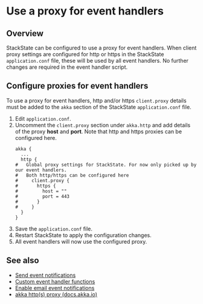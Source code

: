 # Use a proxy for event handlers

## Overview

StackState can be configured to use a proxy for event handlers. When client proxy settings are configured for http or https in the StackState `application.conf` file, these will be used by all event handlers. No further changes are required in the event handler script.

## Configure proxies for event handlers

To use a proxy for event handlers, http and/or https `client.proxy` details must be added to the `akka` section of the StackState `application.conf` file.

1. Edit `application.conf`.
2. Uncomment the `client.proxy` section under `akka.http` and add details of the proxy **host** and **port**. Note that http and https proxies can be configured here.
    ```
    akka {
      ...
      http {
    #   Global proxy settings for StackState. For now only picked up by our event handlers.
    #   Both http/https can be configured here
    #     client.proxy {
    #       https {
    #         host = ""
    #         port = 443
    #       }
    #     }
      }
    }
    ```
3. Save the `application.conf` file.
4. Restart StackState to apply the configuration changes.
5. All event handlers will now use the configured proxy.


## See also

- [Send event notifications](/use/health-state-and-event-notifications/send-event-notifications.md)
- [Custom event handler functions](/develop/developer-guides/custom-functions/event-handler-functions.md)
- [Enable email event notifications](/configure/topology/configure-email-event-notifications.md)
- [akka http\(s\) proxy \(docs.akka.io\)](https://doc.akka.io/docs/akka-http/current/client-side/client-transport.html#http-s-proxy)